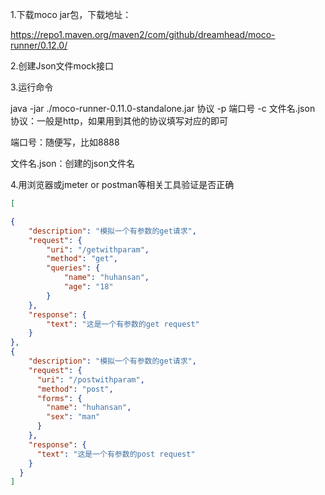 1.下载moco  jar包，下载地址：

https://repo1.maven.org/maven2/com/github/dreamhead/moco-runner/0.12.0/

2.创建Json文件mock接口

3.运行命令

java -jar ./moco-runner-0.11.0-standalone.jar 协议 -p 端口号 -c 文件名.json
协议：一般是http，如果用到其他的协议填写对应的即可

端口号：随便写，比如8888

文件名.json：创建的json文件名

4.用浏览器或jmeter or postman等相关工具验证是否正确


```json
[

{
    "description": "模拟一个有参数的get请求",
    "request": {
        "uri": "/getwithparam",
        "method": "get",
        "queries": {
            "name": "huhansan",
            "age": "18"
        }
    },
    "response": {
        "text": "这是一个有参数的get request"
    }
},
{
    "description": "模拟一个有参数的get请求",
    "request": {
      "uri": "/postwithparam",
      "method": "post",
      "forms": {
        "name": "huhansan",
        "sex": "man"
      }
    },
    "response": {
      "text": "这是一个有参数的post request"
    }
  }
]
```

